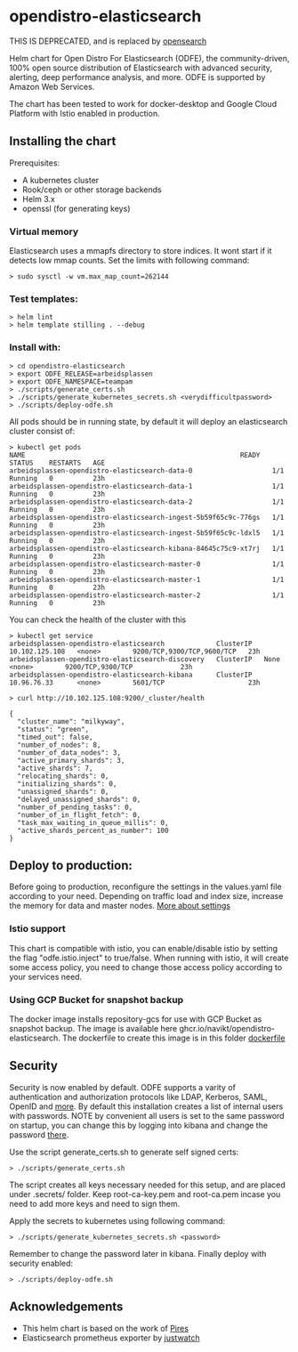 # opendistro-elasticsearch

THIS IS DEPRECATED, and is replaced by [opensearch](https://github.com/navikt/pam-opensearch)

Helm chart for Open Distro For Elasticsearch (ODFE), the community-driven, 100% open source distribution of Elasticsearch with advanced security, alerting, deep performance analysis, and more. ODFE is supported by Amazon Web Services. 

The chart has been tested to work for docker-desktop and Google Cloud Platform with Istio enabled in production.

## Installing the chart

Prerequisites:
* A kubernetes cluster
* Rook/ceph or other storage backends
* Helm 3.x
* openssl (for generating keys)

### Virtual memory
Elasticsearch uses a mmapfs directory to store indices. It wont start if it detects low mmap counts.
Set the limits with following command:
```
> sudo sysctl -w vm.max_map_count=262144
```

### Test templates:
```
> helm lint
> helm template stilling . --debug
```
### Install with:
```
> cd opendistro-elasticsearch
> export ODFE_RELEASE=arbeidsplassen
> export ODFE_NAMESPACE=teampam
> ./scripts/generate_certs.sh
> ./scripts/generate_kubernetes_secrets.sh <verydifficultpassword>
> ./scripts/deploy-odfe.sh
```

All pods should be in running state, by default it will deploy an elasticsearch cluster consist of:
```
> kubectl get pods
NAME                                                      READY   STATUS    RESTARTS   AGE
arbeidsplassen-opendistro-elasticsearch-data-0                    1/1     Running   0          23h
arbeidsplassen-opendistro-elasticsearch-data-1                    1/1     Running   0          23h
arbeidsplassen-opendistro-elasticsearch-data-2                    1/1     Running   0          23h
arbeidsplassen-opendistro-elasticsearch-ingest-5b59f65c9c-776gs   1/1     Running   0          23h
arbeidsplassen-opendistro-elasticsearch-ingest-5b59f65c9c-ldxl5   1/1     Running   0          23h
arbeidsplassen-opendistro-elasticsearch-kibana-84645c75c9-xt7rj   1/1     Running   0          23h
arbeidsplassen-opendistro-elasticsearch-master-0                  1/1     Running   0          23h
arbeidsplassen-opendistro-elasticsearch-master-1                  1/1     Running   0          23h
arbeidsplassen-opendistro-elasticsearch-master-2                  1/1     Running   0          23h
```

You can check the health of the cluster with this
```
> kubectl get service
arbeidsplassen-opendistro-elasticsearch             ClusterIP   10.102.125.108   <none>        9200/TCP,9300/TCP,9600/TCP   23h
arbeidsplassen-opendistro-elasticsearch-discovery   ClusterIP   None             <none>        9200/TCP,9300/TCP            23h
arbeidsplassen-opendistro-elasticsearch-kibana      ClusterIP   10.96.76.33      <none>        5601/TCP                     23h

> curl http://10.102.125.108:9200/_cluster/health

{
  "cluster_name": "milkyway",
  "status": "green",
  "timed_out": false,
  "number_of_nodes": 8,
  "number_of_data_nodes": 3,
  "active_primary_shards": 3,
  "active_shards": 7,
  "relocating_shards": 0,
  "initializing_shards": 0,
  "unassigned_shards": 0,
  "delayed_unassigned_shards": 0,
  "number_of_pending_tasks": 0,
  "number_of_in_flight_fetch": 0,
  "task_max_waiting_in_queue_millis": 0,
  "active_shards_percent_as_number": 100
}
```

## Deploy to production:
Before going to production, reconfigure the settings in the values.yaml file  according to your need.
Depending on traffic load and index size, increase the memory for data and master nodes.
[More about settings](https://www.elastic.co/guide/en/elasticsearch/guide/current/hardware.html#_memory)

### Istio support
This chart is compatible with istio, you can enable/disable istio by setting the flag "odfe.istio.inject" to true/false.
When running with istio, it will create some access policy, you need to change those access policy according to your services need.

### Using GCP Bucket for snapshot backup
The docker image installs repository-gcs for use with GCP Bucket as snapshot backup.
The image is available here ghcr.io/navikt/opendistro-elasticsearch. The dockerfile to create this image is in this folder [dockerfile](dockerfile/Dockerfile)

## Security
Security is now enabled by default. 
ODFE supports a varity of authentication and authorization protocols like LDAP, Kerberos, SAML, OpenID and [more](https://opendistro.github.io/for-elasticsearch-docs/docs/security-configuration/). By default this installation creates a list of internal users with passwords. NOTE by convenient all users is set to the same password on startup, you can change this by logging into kibana and change the password [there](https://aws.amazon.com/blogs/opensource/change-passwords-open-distro-for-elasticsearch/). 

Use the script generate_certs.sh to generate self signed certs:
```
> ./scripts/generate_certs.sh
```

The script creates all keys necessary needed for this setup, and are placed under .secrets/ folder. Keep root-ca-key.pem and root-ca.pem incase you need to add more keys and need to sign them.

Apply the secrets to kubernetes using following command:

```
> ./scripts/generate_kubernetes_secrets.sh <password>
```
Remember to change the password later in kibana. Finally deploy with security enabled:

```
> ./scripts/deploy-odfe.sh
```


## Acknowledgements
* This helm chart is based on the work of [Pires](https://github.com/pires/kubernetes-elasticsearch-cluster)
* Elasticsearch prometheus exporter by [justwatch](https://github.com/justwatchcom/elasticsearch_exporter) 
